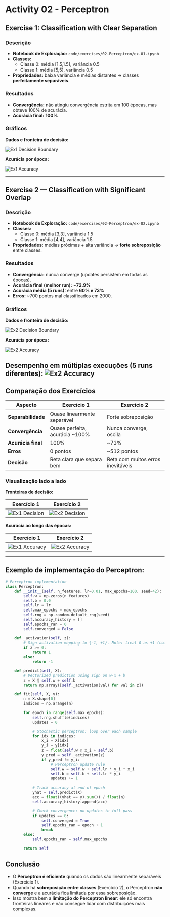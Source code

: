 # Activity 02 - Perceptron
## Exercise 1: Classification with Clear Separation

### Descrição
- **Notebook de Exploração:** `code/exercises/02-Perceptron/ex-01.ipynb`
- **Classes:**  
    - Classe 0: média [1.5,1.5], variância 0.5  
    - Classe 1: média [5,5], variância 0.5  
- **Propriedades:** baixa variância e médias distantes → classes **perfeitamente separáveis**.  

### Resultados
- **Convergência:** não atingiu convergência estrita em 100 épocas, mas obteve 100% de acurácia.  
- **Acurácia final:** **100%**   

### Gráficos

**Dados e fronteira de decisão:**

![Ex1 Decision Boundary](../assets/activities/02/ex01_1.png)

**Acurácia por época:**

![Ex1 Accuracy](../assets/activities/02/ex01_2.png)

---

## Exercise 2 — Classification with Significant Overlap

### Descrição
- **Notebook de Exploração:** `code/exercises/02-Perceptron/ex-02.ipynb`
- **Classes:**  
    - Classe 0: média [3,3], variância 1.5  
    - Classe 1: média [4,4], variância 1.5  
- **Propriedades:** médias próximas + alta variância → **forte sobreposição** entre classes.  

### Resultados
- **Convergência:** nunca converge (updates persistem em todas as épocas).  
- **Acurácia final (melhor run):** ~**72.9%**  
- **Acurácia média (5 runs):** entre **60% e 73%**  
- **Erros:** ~700 pontos mal classificados em 2000.  

### Gráficos

**Dados e fronteira de decisão:**

![Ex2 Decision Boundary](../assets/activities/02/ex02_1.png)

**Acurácia por época:**

![Ex2 Accuracy](../assets/activities/02/ex02_2.png)

**Desempenho em múltiplas execuções (5 runs diferentes):**
![Ex2 Accuracy](../assets/activities/02/ex02_3.png)
---

## Comparação dos Exercícios

| Aspecto | Exercício 1 | Exercício 2 |
|---------|-------------|-------------|
| **Separabilidade** | Quase linearmente separável | Forte sobreposição |
| **Convergência** | Quase perfeita, acurácia ~100% | Nunca converge, oscila |
| **Acurácia final** | 100% | ~73% |
| **Erros** | 0 pontos | ~512 pontos |
| **Decisão** | Reta clara que separa bem | Reta com muitos erros inevitáveis |

### Visualização lado a lado

**Fronteiras de decisão:**

| Exercício 1 | Exercício 2 |
|-------------|-------------|
| ![Ex1 Decision](../assets/activities/02/ex01_1.png) | ![Ex2 Decision](../assets/activities/02/ex02_1.png) |

**Acurácia ao longo das épocas:**

| Exercício 1 | Exercício 2 |
|-------------|-------------|
| ![Ex1 Accuracy](../assets/activities/02/ex01_2.png) | ![Ex2 Accuracy](../assets/activities/02/ex02_2.png) |

---

## Exemplo de implementação do Perceptron:
```python
# Perceptron implementation
class Perceptron:
    def __init__(self, n_features, lr=0.01, max_epochs=100, seed=42):
        self.w = np.zeros(n_features)  
        self.b = 0.0                   
        self.lr = lr
        self.max_epochs = max_epochs
        self.rng = np.random.default_rng(seed)
        self.accuracy_history = []
        self.epochs_ran = 0
        self.converged = False

    def _activation(self, z):
        # Sign activation mapping to {-1, +1}. Note: treat 0 as +1 (common in perceptron).
        if z >= 0:
            return 1
        else:
            return -1

    def predict(self, X):
        # Vectorized prediction using sign on w·x + b
        z = X @ self.w + self.b
        return np.array([self._activation(val) for val in z])

    def fit(self, X, y):
        n = X.shape[0]
        indices = np.arange(n)

        for epoch in range(self.max_epochs):
            self.rng.shuffle(indices)
            updates = 0

            # Stochastic perceptron: loop over each sample
            for idx in indices:
                x_i = X[idx]
                y_i = y[idx]
                z = float(self.w @ x_i + self.b)
                y_pred = self._activation(z)
                if y_pred != y_i:
                    # Perceptron update rule
                    self.w = self.w + self.lr * y_i * x_i
                    self.b = self.b + self.lr * y_i
                    updates += 1

            # Track accuracy at end of epoch
            yhat = self.predict(X)
            acc = float((yhat == y).sum()) / float(n)
            self.accuracy_history.append(acc)

            # Check convergence: no updates in full pass
            if updates == 0:
                self.converged = True
                self.epochs_ran = epoch + 1
                break
        else:
            self.epochs_ran = self.max_epochs

        return self
```

## Conclusão
- O **Perceptron é eficiente** quando os dados são linearmente separáveis (Exercício 1).  
- Quando há **sobreposição entre classes** (Exercício 2), o Perceptron **não converge** e a acurácia fica limitada por essa sobreposição.  
- Isso mostra bem a **limitação do Perceptron linear**: ele só encontra fronteiras lineares e não consegue lidar com distribuições mais complexas. 